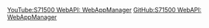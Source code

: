 [YouTube:S71500 WebAPI: WebAppManager](https://www.youtube.com/watch?v=kQWTjEEF5-g)
[GitHub:S71500 WebAPI: WebAppManager](https://www.youtube.com/watch?v=kQWTjEEF5-g)